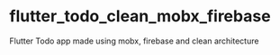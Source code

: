 # flutter_todo_clean_mobx_firebase
Flutter Todo app made using mobx, firebase and clean architecture 
